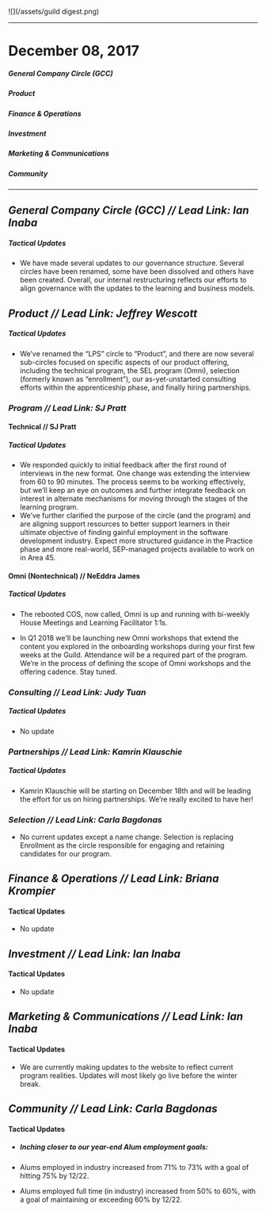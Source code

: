 ![](/assets/guild digest.png)

---

# December 08, 2017

##### General Company Circle \(GCC\)

##### Product

##### Finance & Operations

##### Investment

##### Marketing & Communications

##### Community

---

## _General Company Circle \(GCC\) // **Lead Link: Ian Inaba**_

##### Tactical Updates

* We have made several updates to our governance structure. Several circles have been renamed, some have been dissolved and others have been created. Overall, our internal restructuring reflects our efforts to align governance with the updates to the learning and business models. 

## 

## _Product // **Lead Link: Jeffrey Wescott**_

##### Tactical Updates

* We’ve renamed the “LPS” circle to “Product”, and there are now several sub-circles focused on specific aspects of our product offering, including the technical program, the SEL program \(Omni\), selection \(formerly known as “enrollment”\), our as-yet-unstarted consulting efforts within the apprenticeship phase, and finally hiring partnerships.

### _Program // Lead Link: SJ Pratt_

#### Technical // SJ Pratt

##### Tactical Updates

* We responded quickly to initial feedback after the first round of interviews in the new format. One change was extending the interview from 60 to 90 minutes. The process seems to be working effectively, but we’ll keep an eye on outcomes and further integrate feedback on interest in alternate mechanisms for moving through the stages of the learning program.
* We’ve further clarified the purpose of the circle \(and the program\) and are aligning support resources to better support learners in their ultimate objective of finding gainful employment in the software development industry. Expect more structured guidance in the Practice phase and more real-world, SEP-managed projects available to work on in Area 45.

#### Omni \(Nontechnical\) // NeEddra James

##### Tactical Updates

* The rebooted COS, now called, Omni is up and running with bi-weekly House Meetings and Learning Facilitator 1:1s.

* In Q1 2018 we'll be launching new Omni workshops that extend the content you explored in the onboarding workshops during your first few weeks at the Guild. Attendance will be a required part of the program. We’re in the process of defining the scope of Omni workshops and the offering cadence. Stay tuned. 

### _Consulting // Lead Link: Judy Tuan_

##### Tactical Updates

* No update

### _Partnerships // Lead Link: Kamrin Klauschie_

##### Tactical Updates

* Kamrin Klauschie will be starting on December 18th and will be leading the effort for us on hiring partnerships. We’re really excited to have her!

### _Selection // Lead Link: Carla Bagdonas_

* No current updates except a name change. Selection is replacing Enrollment as the circle responsible for engaging and retaining candidates for our program.

## 

## _Finance & Operations // **Lead Link: Briana Krompier**_

#### Tactical Updates

* No update

## _Investment // Lead Link: Ian Inaba_

#### Tactical Updates

* No update

## _Marketing & Communications // L**ead Link: Ian Inaba**_

#### Tactical Updates

* We are currently making updates to the website to reflect current program realities. Updates will most likely go live before the winter break. 

## _Community // Lead Link: Carla Bagdonas_

#### Tactical Updates

* ##### Inching closer to our year-end Alum employment goals:
* Alums employed in industry increased from 71% to 73% with a goal of hitting 75% by 12/22.

* Alums employed full time \(in industry\) increased from 50% to 60%, with a goal of maintaining or exceeding 60% by 12/22.



